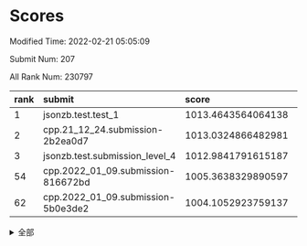 # Scores

Modified Time: 2022-02-21 05:05:09

Submit Num: 207

All Rank Num: 230797

| rank |               submit               |       score        |       sigma        | pk_num |
| :--- | :--------------------------------- | :----------------- | :----------------- | :----- |
| 1    | jsonzb.test.test_1                 | 1013.4643564064138 | 0.7851519675779525 | 4457   |
| 2    | cpp.21_12_24.submission-2b2ea0d7   | 1013.0324866482981 | 0.7946475122246253 | 4465   |
| 3    | jsonzb.test.submission_level_4     | 1012.9841791615187 | 0.8486360513770252 | 4462   |
| 54   | cpp.2022_01_09.submission-816672bd | 1005.3638329890597 | 0.7209999341800993 | 4458   |
| 62   | cpp.2022_01_09.submission-5b0e3de2 | 1004.1052923759137 | 0.7040861800408339 | 4459   |


<details>
<summary>全部</summary>

| rank |                 submit                 |       score        |       sigma        | pk_num |
| :--- | :------------------------------------- | :----------------- | :----------------- | :----- |
| 1    | jsonzb.test.test_1                     | 1013.4643564064138 | 0.7851519675779525 | 4457   |
| 2    | cpp.21_12_24.submission-2b2ea0d7       | 1013.0324866482981 | 0.7946475122246253 | 4465   |
| 3    | jsonzb.test.submission_level_4         | 1012.9841791615187 | 0.8486360513770252 | 4462   |
| 4    | gobigger.level_3.submission_level_3_4  | 1011.5178648181837 | 0.7559155689591031 | 4459   |
| 5    | gobigger.level_3.submission_level_3_11 | 1011.1805085657012 | 0.7529197523316468 | 4459   |
| 6    | gobigger.level_3.submission_level_3_41 | 1011.0068321500061 | 0.7618424965176507 | 4459   |
| 7    | gobigger.level_3.submission_level_3_29 | 1010.969457091512  | 0.7653317732154022 | 4461   |
| 8    | gobigger.level_3.submission_level_3_33 | 1010.8784053997917 | 0.7665787699889266 | 4460   |
| 9    | gobigger.level_3.submission_level_3_46 | 1010.8760285691268 | 0.7688104305248286 | 4456   |
| 10   | gobigger.level_3.submission_level_3_28 | 1010.8756783171333 | 0.7551261160102694 | 4463   |
| 11   | gobigger.level_3.submission_level_3_8  | 1010.8650500004245 | 0.7420559436526107 | 4457   |
| 12   | gobigger.level_3.submission_level_3_16 | 1010.8544971821129 | 0.7520853982553439 | 4459   |
| 13   | gobigger.level_3.submission_level_3_31 | 1010.7742124676056 | 0.7707135978981832 | 4460   |
| 14   | gobigger.level_3.submission_level_3_26 | 1010.7102427224727 | 0.7547135687857296 | 4460   |
| 15   | gobigger.level_3.submission_level_3_39 | 1010.6587101236742 | 0.7469642514981739 | 4459   |
| 16   | gobigger.level_3.submission_level_3_40 | 1010.6371200774253 | 0.7670446441352914 | 4462   |
| 17   | gobigger.level_3.submission_level_3_42 | 1010.6301158383503 | 0.7475803232964572 | 4460   |
| 18   | gobigger.level_3.submission_level_3_5  | 1010.5077222090096 | 0.7800826220338424 | 4459   |
| 19   | gobigger.level_3.submission_level_3_19 | 1010.4941388344063 | 0.7563689982669866 | 4462   |
| 20   | gobigger.level_3.submission_level_3_3  | 1010.4915343360998 | 0.7598163790354955 | 4459   |
| 21   | gobigger.level_3.submission_level_3_12 | 1010.3575093486561 | 0.7449217796974891 | 4464   |
| 22   | gobigger.level_3.submission_level_3_2  | 1010.3532300308525 | 0.7881874436448818 | 4461   |
| 23   | gobigger.level_3.submission_level_3_0  | 1010.3454949278276 | 0.7841661011181544 | 4459   |
| 24   | gobigger.level_3.submission_level_3_48 | 1010.3269143784264 | 0.7832987151573066 | 4463   |
| 25   | gobigger.level_3.submission_level_3_1  | 1010.2202519374426 | 0.7557091565689193 | 4462   |
| 26   | gobigger.level_3.submission_level_3_37 | 1010.1963442964367 | 0.7576028330106522 | 4457   |
| 27   | gobigger.level_3.submission_level_3_36 | 1010.1005222970604 | 0.7738486804396987 | 4463   |
| 28   | gobigger.level_3.submission_level_3_24 | 1010.095044522041  | 0.7448441195970545 | 4460   |
| 29   | gobigger.level_3.submission_level_3_38 | 1010.0518412932421 | 0.7445966906208306 | 4460   |
| 30   | gobigger.level_3.submission_level_3_35 | 1010.001461593592  | 0.7855065435524176 | 4463   |
| 31   | gobigger.level_3.submission_level_3_43 | 1009.9887442072975 | 0.7734583925607897 | 4453   |
| 32   | gobigger.level_3.submission_level_3_14 | 1009.9822844400176 | 0.7789336096902666 | 4465   |
| 33   | gobigger.level_3.submission_level_3_13 | 1009.9103759243541 | 0.7526284916527297 | 4453   |
| 34   | gobigger.level_3.submission_level_3_20 | 1009.8775097750056 | 0.7641644101440314 | 4457   |
| 35   | gobigger.level_3.submission_level_3_10 | 1009.7321522071793 | 0.7607295623504016 | 4458   |
| 36   | gobigger.level_3.submission_level_3_22 | 1009.7307434548663 | 0.756365910423541  | 4456   |
| 37   | gobigger.level_3.submission_level_3_32 | 1009.5783375762345 | 0.7581079706975308 | 4461   |
| 38   | gobigger.level_3.submission_level_3_17 | 1009.5568513556871 | 0.7532296825692759 | 4459   |
| 39   | gobigger.level_3.submission_level_3_21 | 1009.5375968653151 | 0.7554800242650376 | 4454   |
| 40   | gobigger.level_3.submission_level_3_27 | 1009.5074172154049 | 0.7447224050564178 | 4459   |
| 41   | gobigger.level_3.submission_level_3_15 | 1009.4779819598879 | 0.7594865619197398 | 4461   |
| 42   | gobigger.level_3.submission_level_3_18 | 1009.4443225824039 | 0.755900082866811  | 4462   |
| 43   | gobigger.level_3.submission_level_3_45 | 1009.4265968345876 | 0.7675877585193935 | 4457   |
| 44   | gobigger.level_3.submission_level_3_44 | 1009.3779623903823 | 0.7693257985492984 | 4460   |
| 45   | gobigger.level_3.submission_level_3_30 | 1009.2056838461025 | 0.7515773124993924 | 4462   |
| 46   | gobigger.level_3.submission_level_3_49 | 1009.0273058404003 | 0.7599021610140868 | 4462   |
| 47   | gobigger.level_3.submission_level_3_47 | 1009.0163971655234 | 0.7393054580366087 | 4459   |
| 48   | gobigger.level_3.submission_level_3_9  | 1008.9773646247106 | 0.7372848232048035 | 4461   |
| 49   | gobigger.level_3.submission_level_3_34 | 1008.9384886027763 | 0.7580436620637223 | 4456   |
| 50   | gobigger.level_3.submission_level_3_23 | 1008.5760947734525 | 0.754808402338869  | 4459   |
| 51   | gobigger.level_3.submission_level_3_7  | 1008.513251820279  | 0.7432759016218617 | 4459   |
| 52   | gobigger.level_3.submission_level_3_25 | 1008.3227549767705 | 0.7310825490943864 | 4461   |
| 53   | gobigger.level_3.submission_level_3_6  | 1007.9579567141948 | 0.7441139956629004 | 4459   |
| 54   | cpp.2022_01_09.submission-816672bd     | 1005.3638329890597 | 0.7209999341800993 | 4458   |
| 55   | gobigger.level_1.submission_level_1_32 | 1005.0868386316869 | 0.7108249253111892 | 4459   |
| 56   | gobigger.level_1.submission_level_1_41 | 1005.0743804201707 | 0.7233003790721995 | 4462   |
| 57   | gobigger.level_1.submission_level_1_47 | 1004.7127200526888 | 0.7160825214259973 | 4464   |
| 58   | gobigger.level_1.submission_level_1_45 | 1004.4299043076845 | 0.712419134666104  | 4460   |
| 59   | gobigger.level_1.submission_level_1_4  | 1004.2984557173588 | 0.7224240073218509 | 4463   |
| 60   | gobigger.level_1.submission_level_1_44 | 1004.2389412486846 | 0.724580735586392  | 4459   |
| 61   | gobigger.level_1.submission_level_1_2  | 1004.1537078984159 | 0.7122279226617955 | 4464   |
| 62   | cpp.2022_01_09.submission-5b0e3de2     | 1004.1052923759137 | 0.7040861800408339 | 4459   |
| 63   | gobigger.level_1.submission_level_1_23 | 1004.0893768568377 | 0.707992619510367  | 4457   |
| 64   | gobigger.level_1.submission_level_1_14 | 1003.9916223856761 | 0.7125278150014105 | 4461   |
| 65   | gobigger.level_1.submission_level_1_27 | 1003.9730289045568 | 0.7243783634974551 | 4457   |
| 66   | gobigger.level_1.submission_level_1_34 | 1003.8720760648022 | 0.7240157477095017 | 4457   |
| 67   | gobigger.level_1.submission_level_1_10 | 1003.7179266657694 | 0.7176329231357027 | 4460   |
| 68   | gobigger.level_1.submission_level_1_0  | 1003.703702820885  | 0.7203652827863715 | 4455   |
| 69   | gobigger.level_1.submission_level_1_13 | 1003.5161174707129 | 0.7170863699483777 | 4460   |
| 70   | gobigger.level_1.submission_level_1_1  | 1003.4780855171622 | 0.7250001694884669 | 4464   |
| 71   | gobigger.level_1.submission_level_1_6  | 1003.4727866163706 | 0.720569143908656  | 4456   |
| 72   | gobigger.level_1.submission_level_1_36 | 1003.4652276347945 | 0.7242869370152156 | 4465   |
| 73   | gobigger.level_1.submission_level_1_17 | 1003.4643332360886 | 0.7202126587234567 | 4459   |
| 74   | gobigger.level_1.submission_level_1_11 | 1003.4587664066432 | 0.7212567352079717 | 4462   |
| 75   | gobigger.level_1.submission_level_1_24 | 1003.3873369071099 | 0.7177968777323784 | 4454   |
| 76   | gobigger.level_1.submission_level_1_38 | 1003.3796810055048 | 0.7287481789649825 | 4459   |
| 77   | gobigger.level_1.submission_level_1_16 | 1003.3636883524658 | 0.727458745726459  | 4459   |
| 78   | gobigger.level_1.submission_level_1_19 | 1003.3392929307902 | 0.7104850638002456 | 4465   |
| 79   | gobigger.level_1.submission_level_1_5  | 1003.1578969740999 | 0.7225783680562236 | 4456   |
| 80   | gobigger.level_1.submission_level_1_20 | 1003.0714545164456 | 0.7144402907866493 | 4455   |
| 81   | gobigger.level_1.submission_level_1_33 | 1003.0503950646863 | 0.7194289637711907 | 4459   |
| 82   | gobigger.level_1.submission_level_1_31 | 1003.0295631916357 | 0.7115339796146813 | 4459   |
| 83   | gobigger.level_1.submission_level_1_30 | 1003.026828866061  | 0.7255477786320167 | 4456   |
| 84   | gobigger.level_1.submission_level_1_43 | 1002.9825811245252 | 0.7106995067735051 | 4465   |
| 85   | gobigger.level_1.submission_level_1_8  | 1002.9804169830556 | 0.711272258488855  | 4458   |
| 86   | gobigger.level_1.submission_level_1_9  | 1002.9708947237252 | 0.7271937923067092 | 4463   |
| 87   | gobigger.level_1.submission_level_1_22 | 1002.9079707668374 | 0.7131090362067296 | 4464   |
| 88   | gobigger.level_1.submission_level_1_18 | 1002.9057808446155 | 0.7182767213318262 | 4459   |
| 89   | gobigger.level_1.submission_level_1_3  | 1002.9030369619836 | 0.7063933559346085 | 4461   |
| 90   | gobigger.level_1.submission_level_1_7  | 1002.8746884460445 | 0.7280422391394897 | 4460   |
| 91   | gobigger.level_1.submission_level_1_26 | 1002.8297096989738 | 0.7064369662065613 | 4464   |
| 92   | gobigger.level_1.submission_level_1_25 | 1002.7718883796367 | 0.7231030249473829 | 4458   |
| 93   | gobigger.level_1.submission_level_1_40 | 1002.7576883362054 | 0.724071865916469  | 4461   |
| 94   | gobigger.level_1.submission_level_1_21 | 1002.6533995961996 | 0.7063586068161041 | 4459   |
| 95   | gobigger.level_1.submission_level_1_37 | 1002.489381570914  | 0.7190348622118644 | 4457   |
| 96   | gobigger.level_1.submission_level_1_49 | 1002.4801507475005 | 0.7145811357575218 | 4465   |
| 97   | gobigger.level_1.submission_level_1_35 | 1002.3866174782708 | 0.708604630095039  | 4453   |
| 98   | gobigger.level_1.submission_level_1_42 | 1002.3642288141534 | 0.7081268711773759 | 4461   |
| 99   | gobigger.level_1.submission_level_1_46 | 1002.3004126405568 | 0.718152639234964  | 4460   |
| 100  | gobigger.level_1.submission_level_1_28 | 1002.252366296618  | 0.714876455063396  | 4451   |
| 101  | gobigger.level_1.submission_level_1_39 | 1002.1281149671074 | 0.721957507274658  | 4462   |
| 102  | gobigger.level_1.submission_level_1_29 | 1002.0943412619754 | 0.7201268738332881 | 4463   |
| 103  | gobigger.level_1.submission_level_1_15 | 1001.9866650622523 | 0.712666769613107  | 4459   |
| 104  | gobigger.level_1.submission_level_1_48 | 1001.9282669547439 | 0.7128291375404492 | 4456   |
| 105  | gobigger.level_1.submission_level_1_12 | 1001.7200592011442 | 0.7072379359985275 | 4458   |
| 106  | gobigger.random.submission_random_10   | 997.1353998533726  | 0.6988336193299939 | 4457   |
| 107  | gobigger.random.submission_random_1    | 997.1048425716334  | 0.6991636433623352 | 4458   |
| 108  | gobigger.random.submission_random_23   | 997.0157962764872  | 0.7085939067104817 | 4458   |
| 109  | gobigger.random.submission_random_18   | 996.9998287145698  | 0.6948033954043293 | 4461   |
| 110  | gobigger.random.submission_random_5    | 996.9830697253017  | 0.7086847572568885 | 4461   |
| 111  | gobigger.random.submission_random_30   | 996.9796408777685  | 0.714828275407574  | 4457   |
| 112  | gobigger.random.submission_random_13   | 996.9141057762657  | 0.7047310414612841 | 4456   |
| 113  | gobigger.random.submission_random_17   | 996.8622245378292  | 0.7058978110044548 | 4465   |
| 114  | gobigger.random.submission_random_25   | 996.7219694203324  | 0.6960461006224934 | 4464   |
| 115  | gobigger.random.submission_random_0    | 996.6127320546366  | 0.7055054291883014 | 4466   |
| 116  | gobigger.random.submission_random_29   | 996.5933041373177  | 0.7072117906900534 | 4455   |
| 117  | gobigger.random.submission_random_7    | 996.4554856815263  | 0.7112611412178117 | 4462   |
| 118  | gobigger.random.submission_random_12   | 996.4330371116495  | 0.7066074015890436 | 4461   |
| 119  | gobigger.random.submission_random_36   | 996.4236361166763  | 0.694219586268862  | 4462   |
| 120  | gobigger.random.submission_random_21   | 996.327404417883   | 0.7050604097227455 | 4461   |
| 121  | gobigger.random.submission_random_32   | 996.3078050558745  | 0.7113246815736181 | 4459   |
| 122  | gobigger.random.submission_random_35   | 996.1993408211428  | 0.7117013823499642 | 4460   |
| 123  | gobigger.random.submission_random_46   | 996.1366209013047  | 0.710647209071644  | 4461   |
| 124  | gobigger.random.submission_random_45   | 996.1107506559405  | 0.7167783115192061 | 4456   |
| 125  | gobigger.random.submission_random_24   | 996.0976063680694  | 0.7014042161061982 | 4456   |
| 126  | gobigger.random.submission_random_11   | 996.0959804254348  | 0.7125948976019508 | 4458   |
| 127  | gobigger.random.submission_random_43   | 995.9724972997307  | 0.7077744360807838 | 4457   |
| 128  | gobigger.random.submission_random_9    | 995.9658041174092  | 0.7158757522071186 | 4458   |
| 129  | gobigger.random.submission_random_42   | 995.9195990309529  | 0.7072969142424529 | 4463   |
| 130  | gobigger.random.submission_random_3    | 995.9111965589029  | 0.7154625501296045 | 4460   |
| 131  | gobigger.random.submission_random_16   | 995.8495683816294  | 0.7070224076528838 | 4459   |
| 132  | gobigger.random.submission_random_27   | 995.7976442387532  | 0.6983593126419217 | 4461   |
| 133  | gobigger.random.submission_random_15   | 995.7661155614146  | 0.714390981753494  | 4464   |
| 134  | gobigger.random.submission_random_48   | 995.6965893346143  | 0.7045225832180606 | 4464   |
| 135  | gobigger.random.submission_random_14   | 995.6877075918584  | 0.7011894942526454 | 4462   |
| 136  | gobigger.random.submission_random_40   | 995.6805352536912  | 0.7198061818173129 | 4461   |
| 137  | gobigger.random.submission_random_2    | 995.6731714447877  | 0.708933201288473  | 4461   |
| 138  | gobigger.random.submission_random_31   | 995.642713785508   | 0.6976594491240917 | 4461   |
| 139  | gobigger.random.submission_random_26   | 995.620936245603   | 0.7047908933476149 | 4464   |
| 140  | gobigger.random.submission_random_28   | 995.4109976860942  | 0.7133474909076613 | 4458   |
| 141  | gobigger.random.submission_random_20   | 995.4008179952413  | 0.7144091315199835 | 4462   |
| 142  | gobigger.random.submission_random_6    | 995.3784349909372  | 0.7164923627172737 | 4460   |
| 143  | gobigger.random.submission_random_47   | 995.3325482321715  | 0.7080051367171142 | 4459   |
| 144  | gobigger.random.submission_random_8    | 995.3320439577112  | 0.7209691466495909 | 4464   |
| 145  | gobigger.random.submission_random_22   | 995.327891687053   | 0.7085821933726842 | 4461   |
| 146  | gobigger.random.submission_random_41   | 995.2768372329067  | 0.7217251847889383 | 4460   |
| 147  | gobigger.random.submission_random_49   | 995.249844891425   | 0.7205333889411842 | 4460   |
| 148  | gobigger.random.submission_random_19   | 995.2447142073975  | 0.7160638288665505 | 4456   |
| 149  | gobigger.random.submission_random_37   | 995.1222339982269  | 0.7192712448302445 | 4459   |
| 150  | gobigger.random.submission_random_44   | 995.0978331287175  | 0.712859861265171  | 4461   |
| 151  | gobigger.random.submission_random_34   | 995.0962920249425  | 0.6977471527867485 | 4459   |
| 152  | gobigger.random.submission_random_4    | 994.9936448255697  | 0.7125251896497139 | 4459   |
| 153  | gobigger.random.submission_random_38   | 994.9840167812932  | 0.7041659250148599 | 4458   |
| 154  | gobigger.random.submission_random_33   | 994.8052588596881  | 0.7079172554292764 | 4457   |
| 155  | gobigger.random.submission_random_39   | 994.034685073099   | 0.7236180129473686 | 4459   |
| 156  | gobigger.level_2.submission_level_2_10 | 993.8410173133672  | 0.7370656290653197 | 4457   |
| 157  | gobigger.level_2.submission_level_2_47 | 993.3921468150006  | 0.7507696836713021 | 4461   |
| 158  | gobigger.level_2.submission_level_2_3  | 993.3522702181244  | 0.728582738814596  | 4458   |
| 159  | gobigger.level_2.submission_level_2_13 | 993.1044999541714  | 0.7410783246734626 | 4463   |
| 160  | gobigger.level_2.submission_level_2_18 | 992.9653983909787  | 0.7328792490267498 | 4463   |
| 161  | gobigger.level_2.submission_level_2_29 | 992.9498330748264  | 0.727964099957042  | 4458   |
| 162  | gobigger.level_2.submission_level_2_1  | 992.9373641024973  | 0.7417305524736151 | 4462   |
| 163  | gobigger.level_2.submission_level_2_19 | 992.9343015863843  | 0.7192777230618471 | 4460   |
| 164  | gobigger.level_2.submission_level_2_40 | 992.9233439198467  | 0.747680628103821  | 4459   |
| 165  | gobigger.level_2.submission_level_2_38 | 992.8025392264085  | 0.7485912825026397 | 4462   |
| 166  | gobigger.level_2.submission_level_2_26 | 992.7432943429566  | 0.728756282333383  | 4460   |
| 167  | gobigger.level_2.submission_level_2_34 | 992.660271605988   | 0.7483882068912702 | 4458   |
| 168  | gobigger.level_2.submission_level_2_44 | 992.6574288302919  | 0.7592869042371269 | 4461   |
| 169  | gobigger.level_2.submission_level_2_36 | 992.6378958991004  | 0.7245490668586111 | 4463   |
| 170  | gobigger.level_2.submission_level_2_0  | 992.6156248648434  | 0.7457722287643805 | 4456   |
| 171  | gobigger.level_2.submission_level_2_7  | 992.5821161595326  | 0.7244275710451082 | 4470   |
| 172  | gobigger.level_2.submission_level_2_28 | 992.555212891309   | 0.7370276259304321 | 4458   |
| 173  | gobigger.level_2.submission_level_2_6  | 992.5212124773226  | 0.7357105758065582 | 4463   |
| 174  | gobigger.level_2.submission_level_2_16 | 992.5054491345844  | 0.7561212617564872 | 4460   |
| 175  | gobigger.level_2.submission_level_2_20 | 992.3850124875527  | 0.7319530915347962 | 4456   |
| 176  | gobigger.level_2.submission_level_2_2  | 992.3639853657191  | 0.7382240856990542 | 4461   |
| 177  | gobigger.level_2.submission_level_2_21 | 992.3512305376152  | 0.7335555454150557 | 4458   |
| 178  | gobigger.level_2.submission_level_2_46 | 992.2690150485862  | 0.7522289971111161 | 4461   |
| 179  | gobigger.level_2.submission_level_2_15 | 992.2652401414379  | 0.7312850893938425 | 4465   |
| 180  | gobigger.level_2.submission_level_2_37 | 992.1819084435477  | 0.7433262625268574 | 4457   |
| 181  | gobigger.level_2.submission_level_2_17 | 992.1431175919867  | 0.7553639640823019 | 4464   |
| 182  | gobigger.level_2.submission_level_2_49 | 992.12410998263    | 0.746358243974814  | 4456   |
| 183  | gobigger.level_2.submission_level_2_45 | 992.0864738657637  | 0.7571849495911689 | 4453   |
| 184  | gobigger.level_2.submission_level_2_22 | 992.0754324137974  | 0.739572902230908  | 4463   |
| 185  | gobigger.level_2.submission_level_2_11 | 992.0724235325624  | 0.7360123668681511 | 4462   |
| 186  | gobigger.level_2.submission_level_2_48 | 992.0661003132919  | 0.7444999976211146 | 4462   |
| 187  | gobigger.level_2.submission_level_2_39 | 991.9968810145976  | 0.7449437533948908 | 4462   |
| 188  | gobigger.level_2.submission_level_2_5  | 991.9806338894681  | 0.7354313693010983 | 4458   |
| 189  | gobigger.level_2.submission_level_2_31 | 991.9627401316387  | 0.7424816981773444 | 4458   |
| 190  | gobigger.level_2.submission_level_2_41 | 991.9580352689674  | 0.7396366349707948 | 4459   |
| 191  | gobigger.level_2.submission_level_2_12 | 991.8746797806746  | 0.7512805548216017 | 4456   |
| 192  | gobigger.level_2.submission_level_2_8  | 991.8018210632487  | 0.7305128747936942 | 4464   |
| 193  | gobigger.level_2.submission_level_2_30 | 991.7959317923311  | 0.7494152256099532 | 4465   |
| 194  | gobigger.level_2.submission_level_2_4  | 991.709729113586   | 0.7522477626755657 | 4455   |
| 195  | gobigger.level_2.submission_level_2_33 | 991.6835058839868  | 0.7334126835507134 | 4458   |
| 196  | gobigger.level_2.submission_level_2_42 | 991.5040601613632  | 0.7565047400480136 | 4463   |
| 197  | gobigger.level_2.submission_level_2_24 | 991.4330641103759  | 0.7692972217812538 | 4461   |
| 198  | gobigger.level_2.submission_level_2_9  | 991.3245798918642  | 0.7644658663635518 | 4456   |
| 199  | gobigger.level_2.submission_level_2_35 | 991.2774957638594  | 0.7659226181907756 | 4461   |
| 200  | gobigger.level_2.submission_level_2_25 | 991.2507279556107  | 0.7668606666363328 | 4457   |
| 201  | gobigger.level_2.submission_level_2_14 | 990.7805656819011  | 0.7544963963097605 | 4454   |
| 202  | gobigger.level_2.submission_level_2_32 | 990.6845842574645  | 0.7575517561753878 | 4459   |
| 203  | gobigger.level_2.submission_level_2_27 | 990.629923262373   | 0.7595633975228911 | 4463   |
| 204  | gobigger.level_2.submission_level_2_23 | 990.2406979479941  | 0.7647230011667381 | 4463   |
| 205  | gobigger.level_2.submission_level_2_43 | 989.9482670044778  | 0.7503874036411828 | 4462   |
| 206  | gobigger.none.submission_none_0        | 979.5820490402172  | 1.2757176388248745 | 4464   |
| 207  | gobigger.none.submission_none_1        | 977.9406996495484  | 1.2758403557116706 | 4459   |

</details>